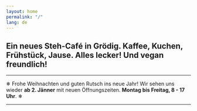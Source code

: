 ```yaml
---
layout: home
permalink: "/"
lang: de
---
```


## Ein neues Steh-Café in Grödig. Kaffee, Kuchen, Frühstück, Jause. Alles lecker! Und vegan freundlich!

-------------
  
	
❄ Frohe Weihnachten und guten Rutsch ins neue Jahr! Wir sehen uns wieder **ab 2. Jänner** mit neuen Öffnungszeiten.  **Montag bis Freitag, 8 - 17 Uhr**.  ❄

-------------
  
	

<div id="instafeed"></div>

<script type="text/javascript" src="/assets/js/instagram.js"></script>
